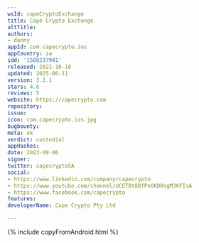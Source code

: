 ```yaml
---
wsId: capeCryptoExchange
title: Cape Crypto Exchange
altTitle: 
authors:
- danny
appId: com.capecrypto.ios
appCountry: za
idd: '1588237941'
released: 2021-10-18
updated: 2025-06-11
version: 3.1.1
stars: 4.6
reviews: 5
website: https://capecrypto.com
repository: 
issue: 
icon: com.capecrypto.ios.jpg
bugbounty: 
meta: ok
verdict: custodial
appHashes: 
date: 2023-09-06
signer: 
twitter: capecryptoSA
social:
- https://www.linkedin.com/company/capecrypto
- https://www.youtube.com/channel/UCET8t88fPnOKD0sgM3KFIsA
- https://www.facebook.com/capecrypto
features: 
developerName: Cape Crypto Pty Ltd

---
```


{% include copyFromAndroid.html %}
